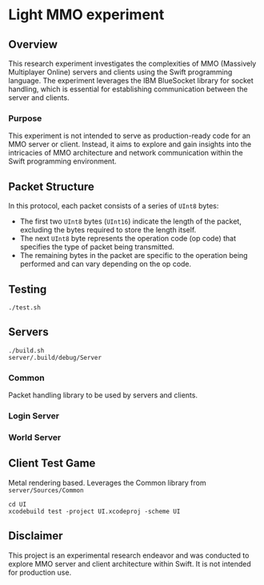 # Light MMO experiment

## Overview
This research experiment investigates the complexities of MMO (Massively Multiplayer Online) servers and clients using the Swift programming language. The experiment leverages the IBM BlueSocket library for socket handling, which is essential for establishing communication between the server and clients.

### Purpose
This experiment is not intended to serve as production-ready code for an MMO server or client. Instead, it aims to explore and gain insights into the intricacies of MMO architecture and network communication within the Swift programming environment.

## Packet Structure

In this protocol, each packet consists of a series of `UInt8` bytes:
- The first two `UInt8` bytes (`UInt16`) indicate the length of the packet, excluding the bytes required to store the length itself.
- The next `UInt8` byte represents the operation code (op code) that specifies the type of packet being transmitted.
- The remaining bytes in the packet are specific to the operation being performed and can vary depending on the op code.


## Testing

```
./test.sh
```

## Servers
```
./build.sh
server/.build/debug/Server
```

### Common

Packet handling library to be used by servers and clients.

### Login Server


### World Server


## Client Test Game

Metal rendering based. Leverages the Common library from `server/Sources/Common`

```
cd UI
xcodebuild test -project UI.xcodeproj -scheme UI
```

## Disclaimer
This project is an experimental research endeavor and was conducted to explore MMO server and client architecture within Swift. It is not intended for production use.


